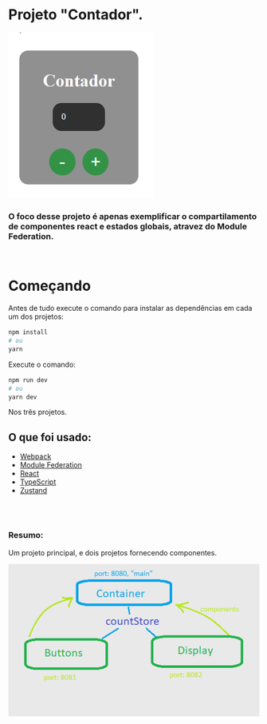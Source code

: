 # Projeto "Contador".

![Contador](./shared/img/doc/contador.gif)

### O foco desse projeto é apenas exemplificar o compartilamento de componentes react e estados globais, atravez do Module Federation.

<br />

# Começando

Antes de tudo execute o comando para instalar as dependências em cada um dos projetos:

```bash
npm install
# ou
yarn
```

Execute o comando:

```bash
npm run dev
# ou
yarn dev
```

Nos três projetos.

## O que foi usado:

- [Webpack](https://webpack.js.org/)
- [Module Federation](https://webpack.js.org/concepts/module-federation/)
- [React](https://pt-br.reactjs.org/)
- [TypeScript](https://www.typescriptlang.org/)
- [Zustand](https://zustand.surge.sh/)

<br />
<br />

### Resumo:

Um projeto principal, e dois projetos fornecendo componentes.

![Resumo](./shared/img/doc/projeto.png)
